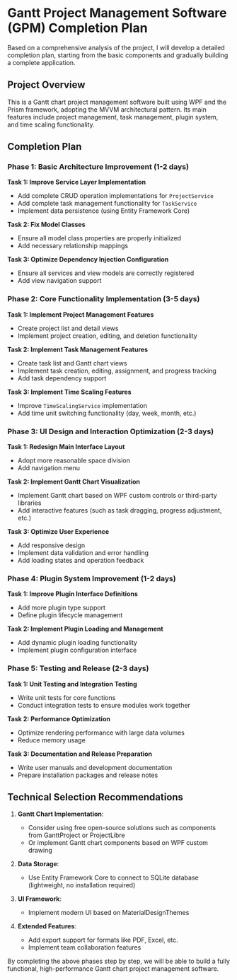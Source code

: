 # Gantt Project Management Software (GPM) Completion Plan

Based on a comprehensive analysis of the project, I will develop a detailed completion plan, starting from the basic components and gradually building a complete application.

## Project Overview
This is a Gantt chart project management software built using WPF and the Prism framework, adopting the MVVM architectural pattern. Its main features include project management, task management, plugin system, and time scaling functionality.

## Completion Plan

### Phase 1: Basic Architecture Improvement (1-2 days)

**Task 1: Improve Service Layer Implementation**
- Add complete CRUD operation implementations for `ProjectService`
- Add complete task management functionality for `TaskService`
- Implement data persistence (using Entity Framework Core)

**Task 2: Fix Model Classes**
- Ensure all model class properties are properly initialized
- Add necessary relationship mappings

**Task 3: Optimize Dependency Injection Configuration**
- Ensure all services and view models are correctly registered
- Add view navigation support

### Phase 2: Core Functionality Implementation (3-5 days)

**Task 1: Implement Project Management Features**
- Create project list and detail views
- Implement project creation, editing, and deletion functionality

**Task 2: Implement Task Management Features**
- Create task list and Gantt chart views
- Implement task creation, editing, assignment, and progress tracking
- Add task dependency support

**Task 3: Implement Time Scaling Features**
- Improve `TimeScalingService` implementation
- Add time unit switching functionality (day, week, month, etc.)

### Phase 3: UI Design and Interaction Optimization (2-3 days)

**Task 1: Redesign Main Interface Layout**
- Adopt more reasonable space division
- Add navigation menu

**Task 2: Implement Gantt Chart Visualization**
- Implement Gantt chart based on WPF custom controls or third-party libraries
- Add interactive features (such as task dragging, progress adjustment, etc.)

**Task 3: Optimize User Experience**
- Add responsive design
- Implement data validation and error handling
- Add loading states and operation feedback

### Phase 4: Plugin System Improvement (1-2 days)

**Task 1: Improve Plugin Interface Definitions**
- Add more plugin type support
- Define plugin lifecycle management

**Task 2: Implement Plugin Loading and Management**
- Add dynamic plugin loading functionality
- Implement plugin configuration interface

### Phase 5: Testing and Release (2-3 days)

**Task 1: Unit Testing and Integration Testing**
- Write unit tests for core functions
- Conduct integration tests to ensure modules work together

**Task 2: Performance Optimization**
- Optimize rendering performance with large data volumes
- Reduce memory usage

**Task 3: Documentation and Release Preparation**
- Write user manuals and development documentation
- Prepare installation packages and release notes

## Technical Selection Recommendations

1. **Gantt Chart Implementation**:
   - Consider using free open-source solutions such as components from GanttProject or ProjectLibre
   - Or implement Gantt chart components based on WPF custom drawing

2. **Data Storage**:
   - Use Entity Framework Core to connect to SQLite database (lightweight, no installation required)

3. **UI Framework**:
   - Implement modern UI based on MaterialDesignThemes

4. **Extended Features**:
   - Add export support for formats like PDF, Excel, etc.
   - Implement team collaboration features

By completing the above phases step by step, we will be able to build a fully functional, high-performance Gantt chart project management software.